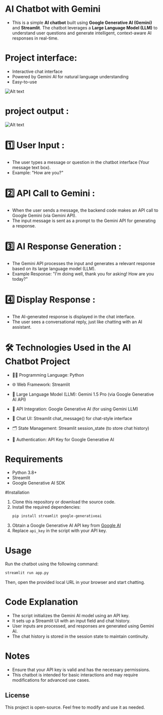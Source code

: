 # AI Chatbot with Gemini

- This is a simple **AI chatbot** built using **Google Generative AI (Gemini)** and **Streamlit**. The chatbot leverages a **Large Language Model (LLM)** to understand user questions and 
 generate intelligent, context-aware AI responses in real-time.

# Project interface: 
- Interactive chat interface
- Powered by Gemini AI for natural language understanding
- Easy-to-use 

![Alt text](https://github.com/farhankhan1112/AI-Chatbot-with-GenAI/blob/17e75b3692fba2f88f7cd4e050160436fe99a740/Images/project%20inerface.png)

# project output :
![Alt text](https://github.com/farhankhan1112/AI-Chatbot-with-GenAI/blob/17e75b3692fba2f88f7cd4e050160436fe99a740/Images/project%20output.png)

# 1️⃣ User Input : 
- The user types a message or question in the chatbot interface (Your message text box).
- Example: "How are you?"

# 2️⃣ API Call to Gemini :
- When the user sends a message, the backend code makes an API call to Google Gemini (via Gemini API).
- The input message is sent as a prompt to the Gemini API for generating a response.

# 3️⃣ AI Response Generation :
- The Gemini API processes the input and generates a relevant response based on its large language model (LLM).
- Example Response: "I'm doing well, thank you for asking! How are you today?"

# 4️⃣ Display Response :
- The AI-generated response is displayed in the chat interface.
- The user sees a conversational reply, just like chatting with an AI assistant.

# 🛠️ Technologies Used in the AI Chatbot Project
- 👨‍💻 Programming Language: Python

- 🌐 Web Framework: Streamlit

- 🧠 Large Language Model (LLM): Gemini 1.5 Pro (via Google Generative AI API)

- 🔌 API Integration: Google Generative AI (for using Gemini LLM)

- 💬 Chat UI: Streamlit chat_message() for chat-style interface

- 🗂️ State Management: Streamlit session_state (to store chat history)

- 🔐 Authentication: API Key for Google Generative AI

# Requirements
- Python 3.8+
- Streamlit
- Google Generative AI SDK

#Installation
1. Clone this repository or download the source code.
2. Install the required dependencies:
   ```sh
   pip install streamlit google-generativeai
   ```
3. Obtain a Google Generative AI API key from [Google AI](https://ai.google.dev/)
4. Replace `api_key` in the script with your API key.

# Usage
Run the chatbot using the following command:
```sh
streamlit run app.py
```
Then, open the provided local URL in your browser and start chatting.

# Code Explanation
- The script initializes the Gemini AI model using an API key.
- It sets up a Streamlit UI with an input field and chat history.
- User inputs are processed, and responses are generated using Gemini AI.
- The chat history is stored in the session state to maintain continuity.

# Notes
- Ensure that your API key is valid and has the necessary permissions.
- This chatbot is intended for basic interactions and may require modifications for advanced use cases.

## License
This project is open-source. Feel free to modify and use it as needed.

